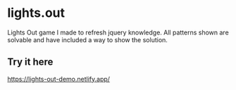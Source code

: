 # lights.out
Lights Out game I made to refresh jquery knowledge.  All patterns shown are solvable and have included a way to show the solution.

## Try it here  
https://lights-out-demo.netlify.app/
